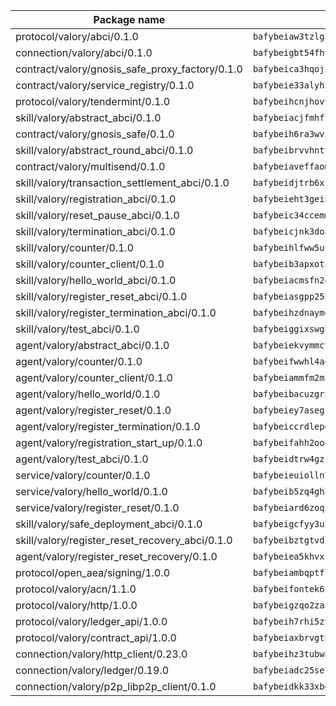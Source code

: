 | Package name                                                  | Package hash                                                  |
| ------------------------------------------------------------- | ------------------------------------------------------------- |
| protocol/valory/abci/0.1.0                                    | `bafybeiaw3tzlg3rkvnn5fcufblktmfwngmxugn4yo7pyjp76zz6aqtqcay` |
| connection/valory/abci/0.1.0                                  | `bafybeigbt54fhvjpkzrr76oykl3pcuotpvdhm4p7rzeel5xao3o4xozlti` |
| contract/valory/gnosis_safe_proxy_factory/0.1.0               | `bafybeica3hqoj2kf4p6dntuyvkx3yxilmee2hqfzsfx6khdrpuvnbtqsa4` |
| contract/valory/service_registry/0.1.0                        | `bafybeie33alyh23nrcycjnhmeyxzwtztlxzfhmmtjfqpapusvr64qrkofa` |
| protocol/valory/tendermint/0.1.0                              | `bafybeihcnjhovvyyfbkuw5sjyfx2lfd4soeocfqzxz54g67333m6nk5gxq` |
| skill/valory/abstract_abci/0.1.0                              | `bafybeiacjfmhflnhqaxzd2mj5yolprjatfdqi7y46oub4uizbo7x7xcmjy` |
| contract/valory/gnosis_safe/0.1.0                             | `bafybeih6ra3wv3izpllj6ctd4fbrieuyy3samokyv6kowrjstvvpc2lcce` |
| skill/valory/abstract_round_abci/0.1.0                        | `bafybeibrvvhntycukkoaogz5tcrthv7fsb63nkk3nep4xgsftrlapto5li` |
| contract/valory/multisend/0.1.0                               | `bafybeiaveffaomsnmsc5hx62o77u7ilma6eipox7m5lrwa56737ektva3i` |
| skill/valory/transaction_settlement_abci/0.1.0                | `bafybeidjtrb6xzb5md3ypa6fwgm5pfjzvqn325c5rcpham66dz4we4c7ka` |
| skill/valory/registration_abci/0.1.0                          | `bafybeieht3gein2yktjnoznz3odb3ltjr3odck2mpwv32nl24ix7nnqeyi` |
| skill/valory/reset_pause_abci/0.1.0                           | `bafybeic34ccemmqjoffuzfpgyqhbsiy667tq5sevavc2usiwdtwtpadf7y` |
| skill/valory/termination_abci/0.1.0                           | `bafybeicjnk3doaxsgrfdydpghpmlbxicnoc7m54okhiaambp6v2gidxaui` |
| skill/valory/counter/0.1.0                                    | `bafybeihlfww5uu6gnn72ftytzfksgbeszf3zia5ncy6jhsspi5dzxwui7q` |
| skill/valory/counter_client/0.1.0                             | `bafybeib3apxotnry7gt6a5q2cesdobjlcb5bjqjuzwnp4f5naozbiyxvja` |
| skill/valory/hello_world_abci/0.1.0                           | `bafybeiacmsfn2eb4ovpj32wi4wawsmg4pnudchmjtniul4v5waltzsa7qi` |
| skill/valory/register_reset_abci/0.1.0                        | `bafybeiasgpp25bifhtwwdbig4lwpcmlmervlurjaoh7gtmmkgsknxpyzjq` |
| skill/valory/register_termination_abci/0.1.0                  | `bafybeihzdnaymepwz4hxyckyfcvcqzkuvr7x7kmno3s45gqzsh2wwfy7qe` |
| skill/valory/test_abci/0.1.0                                  | `bafybeiggixswgbmqsqulv26g2u2zsdkcmefe5sxtmguvsk33s2qozjmlba` |
| agent/valory/abstract_abci/0.1.0                              | `bafybeiekvymmctmr2irhfuhv57uroq5mk5mbtppf6lizw6agvjyszaqnci` |
| agent/valory/counter/0.1.0                                    | `bafybeifwwhl4agcmtiav725w6bjmvs72kezb75t5vszjhfipnz2j67z23a` |
| agent/valory/counter_client/0.1.0                             | `bafybeiammfm2m3xatutqrn6xxp7tty3bzynqjqwjjiygezvcrbbnrf62o4` |
| agent/valory/hello_world/0.1.0                                | `bafybeibacuzgruucdlapsjli4abrb7zvgsskztxir4linhuzocqxq2axpe` |
| agent/valory/register_reset/0.1.0                             | `bafybeiey7aseg5a7kzhwz5du3tkbcw2l73eqyfnxvt6xrkt6dukxrmjgxq` |
| agent/valory/register_termination/0.1.0                       | `bafybeiccrdlepeutnwf34sjkrx6hjbw37rw4d2symv4ca5svikjc6jthxm` |
| agent/valory/registration_start_up/0.1.0                      | `bafybeifahh2ooqzcni46od2q6yduhsnts2fwlcyhnklhmhtpjnx44qsr5i` |
| agent/valory/test_abci/0.1.0                                  | `bafybeidtrw4gzrgy3wn6juuz4rusyflh2hkpnkj3cvqkjxde2aaettjbwe` |
| service/valory/counter/0.1.0                                  | `bafybeieuiolln7hsu7oktf5ew2cl5s3qal7bux7kfdcq2b55sll3kbfzku` |
| service/valory/hello_world/0.1.0                              | `bafybeib5zq4ghh5odlghm5vc2msnejp4f4yj4r5zrpsy6lnhhg3sxxm2aa` |
| service/valory/register_reset/0.1.0                           | `bafybeiard6zoqin6udsn6ucnyfwmei3e7lwnejszmpnq2ewsi5q6rbwvvy` |
| skill/valory/safe_deployment_abci/0.1.0                       | `bafybeigcfyy3u5nimy2b3txkiorip5da2yyz72f5h7s74rbbv7sxka7d7e` |
| skill/valory/register_reset_recovery_abci/0.1.0               | `bafybeibztgtvdl7cjjrx7uzybx4bmqzwr7k4pclddshgnvhionlctm24da` |
| agent/valory/register_reset_recovery/0.1.0                    | `bafybeiea5khvxkbfzcibrmzeqj6aqp6w4eohwdjba42oove2hv7pijyzga` |
| protocol/open_aea/signing/1.0.0                               | `bafybeiambqptflge33eemdhis2whik67hjplfnqwieoa6wblzlaf7vuo44` |
| protocol/valory/acn/1.1.0                                     | `bafybeifontek6tvaecatoauiule3j3id6xoktpjubvuqi3h2jkzqg7zh7a` |
| protocol/valory/http/1.0.0                                    | `bafybeigzqo2zaakcjtzzsm6dh4x73v72xg6ctk6muyp5uq5ueb7y34fbxy` |
| protocol/valory/ledger_api/1.0.0                              | `bafybeih7rhi5zvfvwakx5ifgxsz2cfipeecsh7bm3gnudjxtvhrygpcftq` |
| protocol/valory/contract_api/1.0.0                            | `bafybeiaxbrvgtbdrh4lslskuxyp4awyr4whcx3nqq5yrr6vimzsxg5dy64` |
| connection/valory/http_client/0.23.0                          | `bafybeihz3tubwado7j3wlivndzzuj3c6fdsp4ra5r3nqixn3ufawzo3wii` |
| connection/valory/ledger/0.19.0                               | `bafybeiadc25se7dgnn4mufztwpzdono4xsfs45qknzdqyi3gckn6ccuv44` |
| connection/valory/p2p_libp2p_client/0.1.0                     | `bafybeidkk33xbga54szmitk6uwsi3ef56hbbdbuasltqtiyki34hgfpnxa` |
